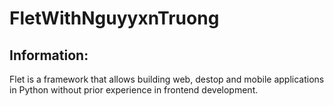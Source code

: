 # FletWithNguyyxnTruong
## Information: 
Flet is a framework that allows building web, destop and mobile applications in Python without prior experience in frontend development.

